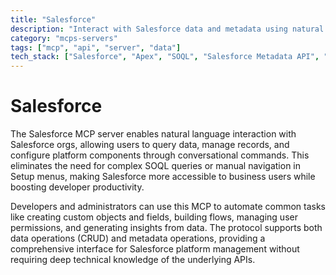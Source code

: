 ```yaml
---
title: "Salesforce"
description: "Interact with Salesforce data and metadata using natural language for data management, platform configuration, and automation."
category: "mcps-servers"
tags: ["mcp", "api", "server", "data"]
tech_stack: ["Salesforce", "Apex", "SOQL", "Salesforce Metadata API", "Salesforce Platform"]
---
```


# Salesforce

The Salesforce MCP server enables natural language interaction with Salesforce orgs, allowing users to query data, manage records, and configure platform components through conversational commands. This eliminates the need for complex SOQL queries or manual navigation in Setup menus, making Salesforce more accessible to business users while boosting developer productivity.

Developers and administrators can use this MCP to automate common tasks like creating custom objects and fields, building flows, managing user permissions, and generating insights from data. The protocol supports both data operations (CRUD) and metadata operations, providing a comprehensive interface for Salesforce platform management without requiring deep technical knowledge of the underlying APIs.
